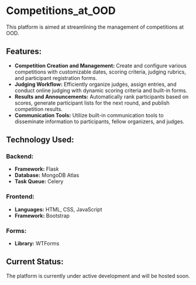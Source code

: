 # Competitions_at_OOD
This platform is aimed at streamlining the management of competitions at OOD.

## Features:

- **Competition Creation and Management:** Create and configure various competitions with customizable dates, scoring criteria, judging rubrics, and participant registration forms.
- **Judging Workflow:** Efficiently organize judges, assign entries, and conduct online judging with dynamic scoring criteria and built-in forms.
- **Results and Announcements:** Automatically rank participants based on scores, generate participant lists for the next round, and publish competition results. 
- **Communication Tools:** Utilize built-in communication tools to disseminate information to participants, fellow organizers, and judges. 

## Technology Used:

### Backend:
- **Framework:** Flask
- **Database:** MongoDB Atlas
- **Task Queue:** Celery

### Frontend:
- **Languages:** HTML, CSS, JavaScript
- **Framework:** Bootstrap

### Forms:
- **Library:** WTForms

## Current Status:
The platform is currently under active development and will be hosted soon. 
